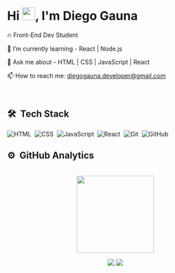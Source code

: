 <h1 align="left">Hi <img src="https://raw.githubusercontent.com/kaueMarques/kaueMarques/master/hi.gif" width="30px">, I'm Diego Gauna</h1>

🔥 Front-End Dev Student

🌱 I’m currently learning - React | Node.js

💬 Ask me about - HTML | CSS | JavaScript | React 

📫 How to reach me: diegogauna.developer@gmail.com

<br>

## 🛠 &nbsp;Tech Stack

![HTML](https://img.shields.io/badge/-HTML-05122A?style=for-the-badge&logo=HTML5)&nbsp;
![CSS](https://img.shields.io/badge/-CSS-05122A?style=for-the-badge&logo=CSS3&logoColor=1572B6)&nbsp;
![JavaScript](https://img.shields.io/badge/-JavaScript-05122A?style=for-the-badge&logo=javascript)&nbsp;
![React](https://img.shields.io/badge/-React-05122A?style=for-the-badge&logo=react)&nbsp;
![Git](https://img.shields.io/badge/-Git-05122A?style=for-the-badge&logo=git)&nbsp;
![GitHub](https://img.shields.io/badge/-GitHub-05122A?style=for-the-badge&logo=github)&nbsp;


## ⚙️ &nbsp;GitHub Analytics
<br>

<div align="center">
  <a href="https://github.com/DiegoGauna">
  <img height="180em" src="https://github-readme-stats.vercel.app/api?username=DiegoGauna&show_icons=true&theme=dracula&include_all_commits=true&count_private=true"/>

 
  <a href = "mailto:diegogauna.developer@gmail.com"><img src="https://img.shields.io/badge/-Gmail-%23333?style=for-the-badge&logo=gmail&logoColor=white" target="_blank"></a>
  <a href="https://www.linkedin.com/in/diegogauna/" target="_blank"><img src="https://img.shields.io/badge/-LinkedIn-%230077B5?style=for-the-badge&logo=linkedin&logoColor=white" target="_blank"></a> 
 
</div>

